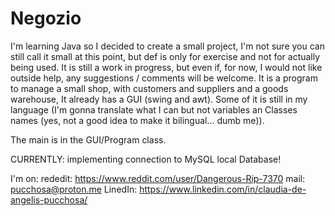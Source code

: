 # Negozio
I'm learning Java so I decided to create a small project, I'm not sure you can still call it small at this point, but def is only for exercise and not for actually being used.
It is still a work in progress, but even if, for now, I would not like outside help, any suggestions / comments will be welcome.
It is a program to manage a small shop, with customers and suppliers and a goods warehouse, It already has a GUI (swing and awt).
Some of it is still in my language (I'm gonna translate what I can but not variables an Classes names (yes, not a good idea to make it bilingual... dumb me)).

The main is in the GUI/Program class.

CURRENTLY: implementing connection to MySQL local Database!

I'm on:
rededit: https://www.reddit.com/user/Dangerous-Rip-7370
mail: pucchosa@proton.me
LinedIn: https://www.linkedin.com/in/claudia-de-angelis-pucchosa/
